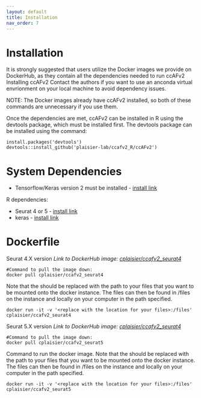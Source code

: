 ```yaml
---
layout: default
title: Installation
nav_order: 7
---
```

#  Installation
It is strongly suggested that users utilize the Docker images we provide on DockerHub, as they contain all the dependencies needed to run ccAFv2
Installing ccAFv2
Contact the authors if you want to use an anconda virtual envrionment on your local machine to avoid dependency issues. 

NOTE: The Docker images already have ccAFv2 installed, so both of these commands are unnecessary if you use them.

Once the dependencies are met, ccAFv2 can be installed in R using the devtools package, which must be installed first. The devtools package can be installed using the command:
```
install.packages('devtools')
devtools::install_github('plaisier-lab/ccafv2_R/ccAFv2')
```
# System Dependencies
- Tensorflow/Keras version 2 must be installed - [install link](https://www.tensorflow.org/install)

R dependencies:
- Seurat 4 or 5 - [install link](https://satijalab.org/seurat/articles/install_v5)
- keras - [install link](https://cran.r-project.org/web/packages/keras/vignettes/)

# Dockerfile

Seurat 4.X version *Link to DockerHub image: [cplaisier/ccafv2_seurat4](https://hub.docker.com/r/cplaisier/ccafv2_seurat4)*
```
#Command to pull the image down:
docker pull cplaisier/ccafv2_seurat4
```
Note that the should be replaced with the path to your files that you want to be mounted onto the docker instance. The files can then be found in /files on the instance and locally on your computer in the path specified.

```
docker run -it -v '<replace with the location for your files>:/files' cplaisier/ccafv2_seurat4
```
Seurat 5.X version *Link to DockerHub image: [cplaisier/ccafv2_seurat4](https://hub.docker.com/r/cplaisier/ccafv2_seurat5)*
```
#Command to pull the image down:
docker pull cplaisier/ccafv2_seurat5
```
Command to run the docker image. Note that the should be replaced with the path to your files that you want to be mounted onto the docker instance. The files can then be found in /files on the instance and locally on your computer in the path specified.
```
docker run -it -v '<replace with the location for your files>:/files' cplaisier/ccafv2_seurat5
```

